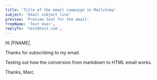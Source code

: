 ```yaml
---
title: 'Title of the email campaign in Mailchimp'
subject: 'Email subject line'
preview: 'Preview text for the email'
fromName: 'Test User',
replyTo: 'test@test.com',
---
```


Hi _|FNAME|_,

Thanks for subscribing to my email.

Testing out how the conversion from markdown to HTML email works.

Thanks,
Marc
